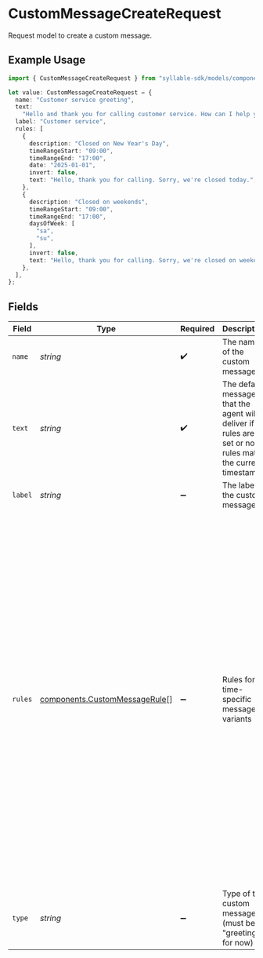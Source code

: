 # CustomMessageCreateRequest

Request model to create a custom message.

## Example Usage

```typescript
import { CustomMessageCreateRequest } from "syllable-sdk/models/components";

let value: CustomMessageCreateRequest = {
  name: "Customer service greeting",
  text:
    "Hello and thank you for calling customer service. How can I help you today?",
  label: "Customer service",
  rules: [
    {
      description: "Closed on New Year's Day",
      timeRangeStart: "09:00",
      timeRangeEnd: "17:00",
      date: "2025-01-01",
      invert: false,
      text: "Hello, thank you for calling. Sorry, we're closed today.",
    },
    {
      description: "Closed on weekends",
      timeRangeStart: "09:00",
      timeRangeEnd: "17:00",
      daysOfWeek: [
        "sa",
        "su",
      ],
      invert: false,
      text: "Hello, thank you for calling. Sorry, we're closed on weekends.",
    },
  ],
};
```

## Fields

| Field                                                                                                                                                                                                                                                                                                                                                                                                                                            | Type                                                                                                                                                                                                                                                                                                                                                                                                                                             | Required                                                                                                                                                                                                                                                                                                                                                                                                                                         | Description                                                                                                                                                                                                                                                                                                                                                                                                                                      | Example                                                                                                                                                                                                                                                                                                                                                                                                                                          |
| ------------------------------------------------------------------------------------------------------------------------------------------------------------------------------------------------------------------------------------------------------------------------------------------------------------------------------------------------------------------------------------------------------------------------------------------------ | ------------------------------------------------------------------------------------------------------------------------------------------------------------------------------------------------------------------------------------------------------------------------------------------------------------------------------------------------------------------------------------------------------------------------------------------------ | ------------------------------------------------------------------------------------------------------------------------------------------------------------------------------------------------------------------------------------------------------------------------------------------------------------------------------------------------------------------------------------------------------------------------------------------------ | ------------------------------------------------------------------------------------------------------------------------------------------------------------------------------------------------------------------------------------------------------------------------------------------------------------------------------------------------------------------------------------------------------------------------------------------------ | ------------------------------------------------------------------------------------------------------------------------------------------------------------------------------------------------------------------------------------------------------------------------------------------------------------------------------------------------------------------------------------------------------------------------------------------------ |
| `name`                                                                                                                                                                                                                                                                                                                                                                                                                                           | *string*                                                                                                                                                                                                                                                                                                                                                                                                                                         | :heavy_check_mark:                                                                                                                                                                                                                                                                                                                                                                                                                               | The name of the custom message                                                                                                                                                                                                                                                                                                                                                                                                                   | Customer service greeting                                                                                                                                                                                                                                                                                                                                                                                                                        |
| `text`                                                                                                                                                                                                                                                                                                                                                                                                                                           | *string*                                                                                                                                                                                                                                                                                                                                                                                                                                         | :heavy_check_mark:                                                                                                                                                                                                                                                                                                                                                                                                                               | The default message that the agent will deliver if no rules are set or no rules match the current timestamp.                                                                                                                                                                                                                                                                                                                                     | Hello and thank you for calling customer service. How can I help you today?                                                                                                                                                                                                                                                                                                                                                                      |
| `label`                                                                                                                                                                                                                                                                                                                                                                                                                                          | *string*                                                                                                                                                                                                                                                                                                                                                                                                                                         | :heavy_minus_sign:                                                                                                                                                                                                                                                                                                                                                                                                                               | The label of the custom message                                                                                                                                                                                                                                                                                                                                                                                                                  | Customer service                                                                                                                                                                                                                                                                                                                                                                                                                                 |
| `rules`                                                                                                                                                                                                                                                                                                                                                                                                                                          | [components.CustomMessageRule](../../models/components/custommessagerule.md)[]                                                                                                                                                                                                                                                                                                                                                                   | :heavy_minus_sign:                                                                                                                                                                                                                                                                                                                                                                                                                               | Rules for time-specific message variants                                                                                                                                                                                                                                                                                                                                                                                                         | [<br/>{<br/>"date": "2025-01-01",<br/>"description": "Closed on New Year's Day",<br/>"invert": false,<br/>"text": "Hello, thank you for calling. Sorry, we're closed today.",<br/>"time_range_end": "17:00",<br/>"time_range_start": "09:00"<br/>},<br/>{<br/>"days_of_week": [<br/>"sa",<br/>"su"<br/>],<br/>"description": "Closed on weekends",<br/>"invert": false,<br/>"text": "Hello, thank you for calling. Sorry, we're closed on weekends.",<br/>"time_range_end": "17:00",<br/>"time_range_start": "09:00"<br/>}<br/>] |
| `type`                                                                                                                                                                                                                                                                                                                                                                                                                                           | *string*                                                                                                                                                                                                                                                                                                                                                                                                                                         | :heavy_minus_sign:                                                                                                                                                                                                                                                                                                                                                                                                                               | Type of the custom message (must be "greeting" for now)                                                                                                                                                                                                                                                                                                                                                                                          | greeting                                                                                                                                                                                                                                                                                                                                                                                                                                         |